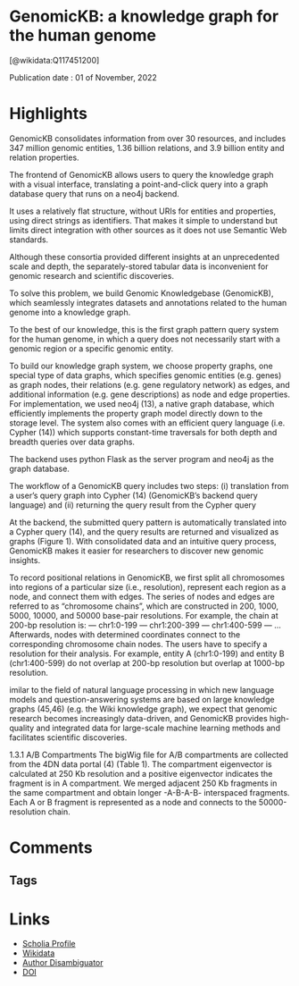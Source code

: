 
GenomicKB: a knowledge graph for the human genome
=================================================
  
  [@wikidata:Q117451200]  
  
Publication date : 01 of November, 2022  

# Highlights

GenomicKB consolidates information from over 30 resources, and includes 347 million genomic entities, 1.36 billion relations, and 3.9 billion entity and relation properties.

The frontend of GenomicKB allows users to query the knowledge graph with a visual interface, translating a point-and-click query into a graph database query that runs on a neo4j backend.

It uses a relatively flat structure, without URIs for entities and properties, using direct strings as identifiers. That makes it simple to understand but limits direct integration with other sources as it does not use Semantic Web standards. 


Although these consortia provided different insights at an unprecedented scale and depth, the separately-stored tabular data is inconvenient for genomic research and scientific discoveries.

To solve this problem, we build Genomic Knowledgebase (GenomicKB), which seamlessly integrates datasets and annotations related to the human genome into a knowledge graph.


To the best of our knowledge, this is the first graph pattern query system for the human genome, in which a query does not necessarily start with a genomic region or a specific genomic entity.

To build our knowledge graph system, we choose property graphs, one special type of data graphs, which specifies genomic entities (e.g. genes) as graph nodes, their relations (e.g. gene regulatory network) as edges, and additional information (e.g. gene descriptions) as node and edge properties. For implementation, we used neo4j (13), a native graph database, which efficiently implements the property graph model directly down to the storage level. The system also comes with an efficient query language (i.e. Cypher (14)) which supports constant-time traversals for both depth and breadth queries over data graphs.

The backend uses python Flask as the server program and neo4j as the graph database.

The workflow of a GenomicKB query includes two steps: (i) translation from a user’s query graph into Cypher (14) (GenomicKB’s backend query language) and (ii) returning the query result from the Cypher query


At the backend, the submitted query pattern is automatically translated into a Cypher query (14), and the query results are returned and visualized as graphs (Figure 1). With consolidated data and an intuitive query process, GenomicKB makes it easier for researchers to discover new genomic insights.



To record positional relations in GenomicKB, we first split all chromosomes into regions of a particular
size (i.e., resolution), represent each region as a node, and connect them with edges. The series of nodes and
edges are referred to as “chromosome chains”, which are constructed in 200, 1000, 5000, 10000, and 50000
base-pair resolutions. For example, the chain at 200-bp resolution is:
— chr1:0-199 — chr1:200-399 — chr1:400-599 — ...
Afterwards, nodes with determined coordinates connect to the corresponding chromosome chain nodes.
The users have to specify a resolution for their analysis. For example, entity A (chr1:0-199) and entity B
(chr1:400-599) do not overlap at 200-bp resolution but overlap at 1000-bp resolution.





imilar to the field of natural language processing in which new language models and question-answering systems are based on large knowledge graphs (45,46) (e.g. the Wiki knowledge graph), we expect that genomic research becomes increasingly data-driven, and GenomicKB provides high-quality and integrated data for large-scale machine learning methods and facilitates scientific discoveries.


1.3.1 A/B Compartments
The bigWig file for A/B compartments are collected from the 4DN data portal (4) (Table 1). The compartment eigenvector is calculated at 250 Kb resolution and a positive eigenvector indicates the fragment
is in A compartment. We merged adjacent 250 Kb fragments in the same compartment and obtain longer
-A-B-A-B- interspaced fragments. Each A or B fragment is represented as a node and connects to the
50000-resolution chain.




# Comments

## Tags

# Links
  
 * [Scholia Profile](https://scholia.toolforge.org/work/Q117451200)  
 * [Wikidata](https://www.wikidata.org/wiki/Q117451200)  
 * [Author Disambiguator](https://author-disambiguator.toolforge.org/work_item_oauth.php?id=Q117451200&batch_id=&match=1&author_list_id=&doit=Get+author+links+for+work)  
 * [DOI](https://doi.org/10.1093/NAR/GKAC957)  
